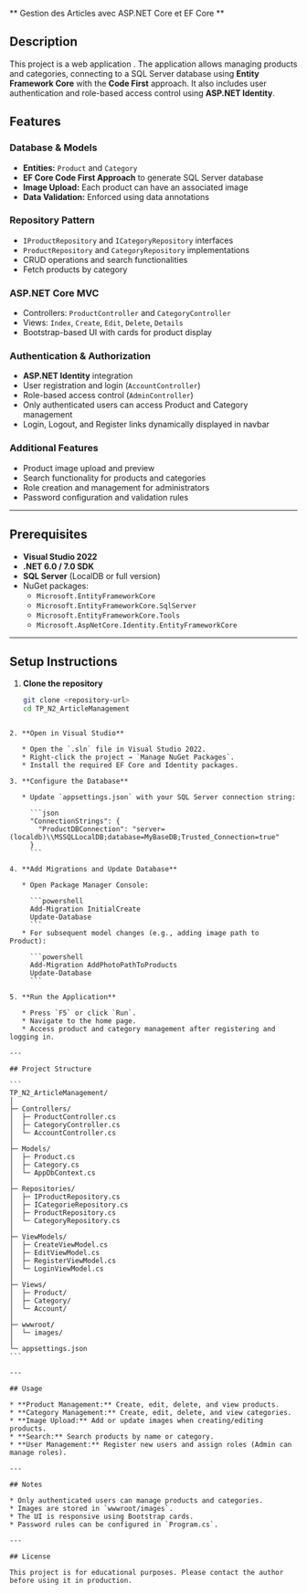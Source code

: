** Gestion des Articles avec ASP.NET Core et EF Core **

## Description
This project is a web application . 
The application allows managing products and categories, connecting to a SQL Server database using **Entity Framework Core** with the **Code First** approach. 
It also includes user authentication and role-based access control using **ASP.NET Identity**.

## Features

### Database & Models
- **Entities:** `Product` and `Category`
- **EF Core Code First Approach** to generate SQL Server database
- **Image Upload:** Each product can have an associated image
- **Data Validation:** Enforced using data annotations

### Repository Pattern
- `IProductRepository` and `ICategoryRepository` interfaces
- `ProductRepository` and `CategoryRepository` implementations
- CRUD operations and search functionalities
- Fetch products by category

### ASP.NET Core MVC
- Controllers: `ProductController` and `CategoryController`
- Views: `Index`, `Create`, `Edit`, `Delete`, `Details`
- Bootstrap-based UI with cards for product display

### Authentication & Authorization
- **ASP.NET Identity** integration
- User registration and login (`AccountController`)
- Role-based access control (`AdminController`)
- Only authenticated users can access Product and Category management
- Login, Logout, and Register links dynamically displayed in navbar

### Additional Features
- Product image upload and preview
- Search functionality for products and categories
- Role creation and management for administrators
- Password configuration and validation rules

---

## Prerequisites
- **Visual Studio 2022**
- **.NET 6.0 / 7.0 SDK**
- **SQL Server** (LocalDB or full version)
- NuGet packages:
  - `Microsoft.EntityFrameworkCore`
  - `Microsoft.EntityFrameworkCore.SqlServer`
  - `Microsoft.EntityFrameworkCore.Tools`
  - `Microsoft.AspNetCore.Identity.EntityFrameworkCore`

---

## Setup Instructions

1. **Clone the repository**
   ```bash
   git clone <repository-url>
   cd TP_N2_ArticleManagement
````

2. **Open in Visual Studio**

   * Open the `.sln` file in Visual Studio 2022.
   * Right-click the project → `Manage NuGet Packages`.
   * Install the required EF Core and Identity packages.

3. **Configure the Database**

   * Update `appsettings.json` with your SQL Server connection string:

     ```json
     "ConnectionStrings": {
       "ProductDBConnection": "server=(localdb)\\MSSQLLocalDB;database=MyBaseDB;Trusted_Connection=true"
     }
     ```

4. **Add Migrations and Update Database**

   * Open Package Manager Console:

     ```powershell
     Add-Migration InitialCreate
     Update-Database
     ```
   * For subsequent model changes (e.g., adding image path to Product):

     ```powershell
     Add-Migration AddPhotoPathToProducts
     Update-Database
     ```

5. **Run the Application**

   * Press `F5` or click `Run`.
   * Navigate to the home page.
   * Access product and category management after registering and logging in.

---

## Project Structure

```
TP_N2_ArticleManagement/
│
├─ Controllers/
│  ├─ ProductController.cs
│  ├─ CategoryController.cs
│  └─ AccountController.cs
│
├─ Models/
│  ├─ Product.cs
│  ├─ Category.cs
│  └─ AppDbContext.cs
│
├─ Repositories/
│  ├─ IProductRepository.cs
│  ├─ ICategorieRepository.cs
│  ├─ ProductRepository.cs
│  └─ CategoryRepository.cs
│
├─ ViewModels/
│  ├─ CreateViewModel.cs
│  ├─ EditViewModel.cs
│  ├─ RegisterViewModel.cs
│  └─ LoginViewModel.cs
│
├─ Views/
│  ├─ Product/
│  ├─ Category/
│  └─ Account/
│
├─ wwwroot/
│  └─ images/
│
└─ appsettings.json
```

---

## Usage

* **Product Management:** Create, edit, delete, and view products.
* **Category Management:** Create, edit, delete, and view categories.
* **Image Upload:** Add or update images when creating/editing products.
* **Search:** Search products by name or category.
* **User Management:** Register new users and assign roles (Admin can manage roles).

---

## Notes

* Only authenticated users can manage products and categories.
* Images are stored in `wwwroot/images`.
* The UI is responsive using Bootstrap cards.
* Password rules can be configured in `Program.cs`.

---

## License

This project is for educational purposes. Please contact the author before using it in production.


